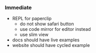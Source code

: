 ### Immediate

- REPL for paperclip
  - do not show safari button
  - use code mirror for editor instead
  - use slim view
- docs should have live examples
- website should have cycled example